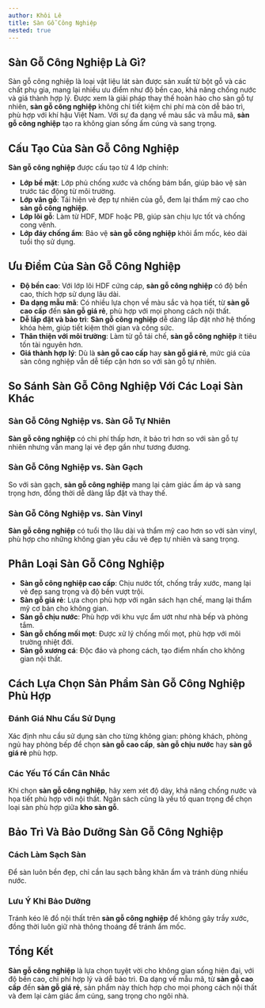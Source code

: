 ```yaml
---
author: Khôi Lê
title: Sàn Gỗ Công Nghiệp
nested: true
---
```


## Sàn Gỗ Công Nghiệp Là Gì?

Sàn gỗ công nghiệp là loại vật liệu lát sàn được sản xuất từ bột gỗ và các chất phụ gia, mang lại nhiều ưu điểm như độ bền cao, khả năng chống nước và giá thành hợp lý. Được xem là giải pháp thay thế hoàn hảo cho sàn gỗ tự nhiên, **sàn gỗ công nghiệp** không chỉ tiết kiệm chi phí mà còn dễ bảo trì, phù hợp với khí hậu Việt Nam. Với sự đa dạng về màu sắc và mẫu mã, **sàn gỗ công nghiệp** tạo ra không gian sống ấm cúng và sang trọng.

## Cấu Tạo Của Sàn Gỗ Công Nghiệp

**Sàn gỗ công nghiệp** được cấu tạo từ 4 lớp chính:

- **Lớp bề mặt**: Lớp phủ chống xước và chống bám bẩn, giúp bảo vệ sàn trước tác động từ môi trường.
- **Lớp vân gỗ**: Tái hiện vẻ đẹp tự nhiên của gỗ, đem lại thẩm mỹ cao cho **sàn gỗ công nghiệp**.
- **Lớp lõi gỗ**: Làm từ HDF, MDF hoặc PB, giúp sàn chịu lực tốt và chống cong vênh.
- **Lớp đáy chống ẩm**: Bảo vệ **sàn gỗ công nghiệp** khỏi ẩm mốc, kéo dài tuổi thọ sử dụng.

## Ưu Điểm Của Sàn Gỗ Công Nghiệp

- **Độ bền cao**: Với lớp lõi HDF cứng cáp, **sàn gỗ công nghiệp** có độ bền cao, thích hợp sử dụng lâu dài.
- **Đa dạng mẫu mã**: Có nhiều lựa chọn về màu sắc và họa tiết, từ **sàn gỗ cao cấp** đến **sàn gỗ giá rẻ**, phù hợp với mọi phong cách nội thất.
- **Dễ lắp đặt và bảo trì**: **Sàn gỗ công nghiệp** dễ dàng lắp đặt nhờ hệ thống khóa hèm, giúp tiết kiệm thời gian và công sức.
- **Thân thiện với môi trường**: Làm từ gỗ tái chế, **sàn gỗ công nghiệp** ít tiêu tốn tài nguyên hơn.
- **Giá thành hợp lý**: Dù là **sàn gỗ cao cấp** hay **sàn gỗ giá rẻ**, mức giá của sàn công nghiệp vẫn dễ tiếp cận hơn so với sàn gỗ tự nhiên.

## So Sánh Sàn Gỗ Công Nghiệp Với Các Loại Sàn Khác

### Sàn Gỗ Công Nghiệp vs. Sàn Gỗ Tự Nhiên
**Sàn gỗ công nghiệp** có chi phí thấp hơn, ít bảo trì hơn so với sàn gỗ tự nhiên nhưng vẫn mang lại vẻ đẹp gần như tương đương.

### Sàn Gỗ Công Nghiệp vs. Sàn Gạch
So với sàn gạch, **sàn gỗ công nghiệp** mang lại cảm giác ấm áp và sang trọng hơn, đồng thời dễ dàng lắp đặt và thay thế.

### Sàn Gỗ Công Nghiệp vs. Sàn Vinyl
**Sàn gỗ công nghiệp** có tuổi thọ lâu dài và thẩm mỹ cao hơn so với sàn vinyl, phù hợp cho những không gian yêu cầu vẻ đẹp tự nhiên và sang trọng.

## Phân Loại Sàn Gỗ Công Nghiệp

- **Sàn gỗ công nghiệp cao cấp**: Chịu nước tốt, chống trầy xước, mang lại vẻ đẹp sang trọng và độ bền vượt trội.
- **Sàn gỗ giá rẻ**: Lựa chọn phù hợp với ngân sách hạn chế, mang lại thẩm mỹ cơ bản cho không gian.
- **Sàn gỗ chịu nước**: Phù hợp với khu vực ẩm ướt như nhà bếp và phòng tắm.
- **Sàn gỗ chống mối mọt**: Được xử lý chống mối mọt, phù hợp với môi trường nhiệt đới.
- **Sàn gỗ xương cá**: Độc đáo và phong cách, tạo điểm nhấn cho không gian nội thất.

## Cách Lựa Chọn Sản Phẩm Sàn Gỗ Công Nghiệp Phù Hợp

### Đánh Giá Nhu Cầu Sử Dụng
Xác định nhu cầu sử dụng sàn cho từng không gian: phòng khách, phòng ngủ hay phòng bếp để chọn **sàn gỗ cao cấp**, **sàn gỗ chịu nước** hay **sàn gỗ giá rẻ** phù hợp.

### Các Yếu Tố Cần Cân Nhắc
Khi chọn **sàn gỗ công nghiệp**, hãy xem xét độ dày, khả năng chống nước và họa tiết phù hợp với nội thất. Ngân sách cũng là yếu tố quan trọng để chọn loại sàn phù hợp giữa **kho sàn gỗ**.

## Bảo Trì Và Bảo Dưỡng Sàn Gỗ Công Nghiệp

### Cách Làm Sạch Sàn
Để sàn luôn bền đẹp, chỉ cần lau sạch bằng khăn ẩm và tránh dùng nhiều nước.

### Lưu Ý Khi Bảo Dưỡng
Tránh kéo lê đồ nội thất trên **sàn gỗ công nghiệp** để không gây trầy xước, đồng thời luôn giữ nhà thông thoáng để tránh ẩm mốc.

## Tổng Kết

**Sàn gỗ công nghiệp** là lựa chọn tuyệt vời cho không gian sống hiện đại, với độ bền cao, chi phí hợp lý và dễ bảo trì. Đa dạng về mẫu mã, từ **sàn gỗ cao cấp** đến **sàn gỗ giá rẻ**, sản phẩm này thích hợp cho mọi phong cách nội thất và đem lại cảm giác ấm cúng, sang trọng cho ngôi nhà.


